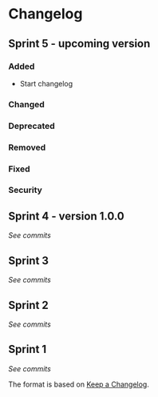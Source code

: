 # Changelog

## Sprint 5 - upcoming version

### Added

- Start changelog

### Changed

### Deprecated

### Removed

### Fixed

### Security

## Sprint 4 - version 1.0.0

_See commits_

## Sprint 3

_See commits_

## Sprint 2

_See commits_

## Sprint 1

_See commits_

The format is based on [Keep a Changelog](https://keepachangelog.com/).

